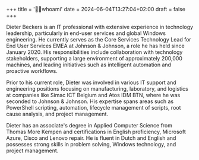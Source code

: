 +++
title = '👨‍💻whoami'
date = 2024-06-04T13:27:04+02:00
draft = false
+++


Dieter Beckers is an IT professional with extensive experience in technology leadership, particularly in end-user services and global Windows engineering. He currently serves as the Core Services Technology Lead for End User Services EMEA at Johnson & Johnson, a role he has held since January 2020. His responsibilities include collaboration with technology stakeholders, supporting a large environment of approximately 200,000 machines, and leading initiatives such as intelligent automation and proactive workflows.

Prior to his current role, Dieter was involved in various IT support and engineering positions focusing on manufacturing, laboratory, and logistics at companies like Simac ICT Belgium and Atos IDM BTN, where he was seconded to Johnson & Johnson. His expertise spans areas such as PowerShell scripting, automation, lifecycle management of scripts, root cause analysis, and project management.

Dieter has an associate's degree in Applied Computer Science from Thomas More Kempen and certifications in English proficiency, Microsoft Azure, Cisco and Lenovo repair. He is fluent in Dutch and English and possesses strong skills in problem solving, Windows technology, and project management.

